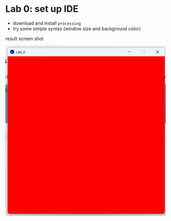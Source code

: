 # Lab 0: set up IDE
* download and install `processing`
* try some simple syntax (window size and background color)

result screen shot

<img src="image.png" width="500" />
